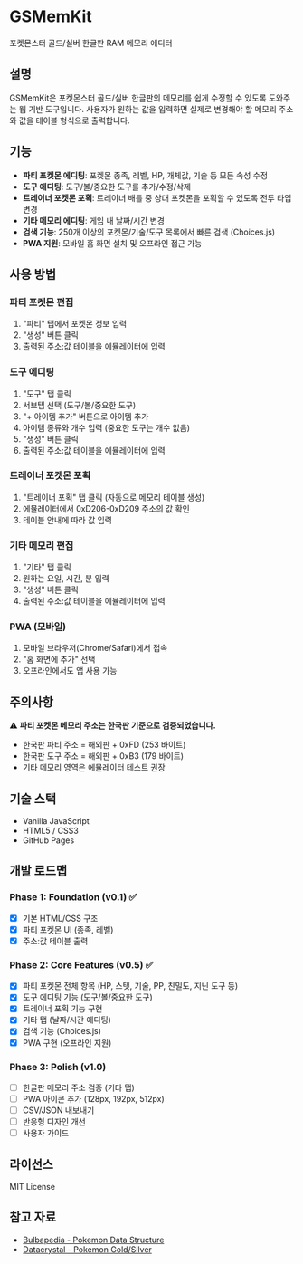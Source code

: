# GSMemKit

포켓몬스터 골드/실버 한글판 RAM 메모리 에디터

## 설명

GSMemKit은 포켓몬스터 골드/실버 한글판의 메모리를 쉽게 수정할 수 있도록 도와주는 웹 기반 도구입니다. 사용자가 원하는 값을 입력하면 실제로 변경해야 할 메모리 주소와 값을 테이블 형식으로 출력합니다.

## 기능

- **파티 포켓몬 에디팅**: 포켓몬 종족, 레벨, HP, 개체값, 기술 등 모든 속성 수정
- **도구 에디팅**: 도구/볼/중요한 도구를 추가/수정/삭제
- **트레이너 포켓몬 포획**: 트레이너 배틀 중 상대 포켓몬을 포획할 수 있도록 전투 타입 변경
- **기타 메모리 에디팅**: 게임 내 날짜/시간 변경
- **검색 기능**: 250개 이상의 포켓몬/기술/도구 목록에서 빠른 검색 (Choices.js)
- **PWA 지원**: 모바일 홈 화면 설치 및 오프라인 접근 가능

## 사용 방법

### 파티 포켓몬 편집
1. "파티" 탭에서 포켓몬 정보 입력
2. "생성" 버튼 클릭
3. 출력된 주소:값 테이블을 에뮬레이터에 입력

### 도구 에디팅
1. "도구" 탭 클릭
2. 서브탭 선택 (도구/볼/중요한 도구)
3. "+ 아이템 추가" 버튼으로 아이템 추가
4. 아이템 종류와 개수 입력 (중요한 도구는 개수 없음)
5. "생성" 버튼 클릭
6. 출력된 주소:값 테이블을 에뮬레이터에 입력

### 트레이너 포켓몬 포획
1. "트레이너 포획" 탭 클릭 (자동으로 메모리 테이블 생성)
2. 에뮬레이터에서 0xD206-0xD209 주소의 값 확인
3. 테이블 안내에 따라 값 입력

### 기타 메모리 편집
1. "기타" 탭 클릭
2. 원하는 요일, 시간, 분 입력
3. "생성" 버튼 클릭
4. 출력된 주소:값 테이블을 에뮬레이터에 입력

### PWA (모바일)
1. 모바일 브라우저(Chrome/Safari)에서 접속
2. "홈 화면에 추가" 선택
3. 오프라인에서도 앱 사용 가능

## 주의사항

⚠️ **파티 포켓몬 메모리 주소는 한국판 기준으로 검증되었습니다.**
- 한국판 파티 주소 = 해외판 + 0xFD (253 바이트)
- 한국판 도구 주소 = 해외판 + 0xB3 (179 바이트)
- 기타 메모리 영역은 에뮬레이터 테스트 권장

## 기술 스택

- Vanilla JavaScript
- HTML5 / CSS3
- GitHub Pages

## 개발 로드맵

### Phase 1: Foundation (v0.1) ✅
- [x] 기본 HTML/CSS 구조
- [x] 파티 포켓몬 UI (종족, 레벨)
- [x] 주소:값 테이블 출력

### Phase 2: Core Features (v0.5) ✅
- [x] 파티 포켓몬 전체 항목 (HP, 스탯, 기술, PP, 친밀도, 지닌 도구 등)
- [x] 도구 에디팅 기능 (도구/볼/중요한 도구)
- [x] 트레이너 포획 기능 구현
- [x] 기타 탭 (날짜/시간 에디팅)
- [x] 검색 기능 (Choices.js)
- [x] PWA 구현 (오프라인 지원)

### Phase 3: Polish (v1.0)
- [ ] 한글판 메모리 주소 검증 (기타 탭)
- [ ] PWA 아이콘 추가 (128px, 192px, 512px)
- [ ] CSV/JSON 내보내기
- [ ] 반응형 디자인 개선
- [ ] 사용자 가이드

## 라이선스

MIT License

## 참고 자료

- [Bulbapedia - Pokemon Data Structure](https://bulbapedia.bulbagarden.net/wiki/Pok%C3%A9mon_data_structure_in_Generation_II)
- [Datacrystal - Pokemon Gold/Silver](https://datacrystal.romhacking.net/wiki/Pok%C3%A9mon_Gold_and_Silver)
